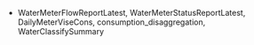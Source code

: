 - WaterMeterFlowReportLatest, WaterMeterStatusReportLatest, DailyMeterViseCons, consumption_disaggregation, WaterClassifySummary
